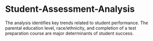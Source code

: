 # Student-Assessment-Analysis
The analysis identifies key trends related to student performance. The parental education level, race/ethnicity, and completion of a test preparation course are major determinants of student success.
